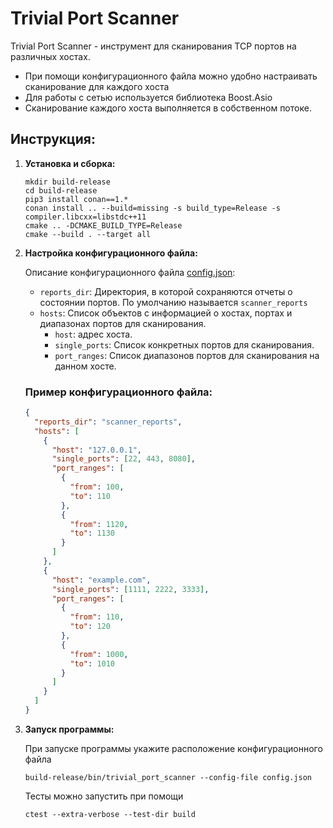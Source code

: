 # Trivial Port Scanner

Trivial Port Scanner - инструмент для сканирования TCP портов на различных хостах. 

- При помощи конфигурационного файла можно удобно настраивать сканирование для каждого хоста
- Для работы с сетью используется библиотека Boost.Asio
- Сканирование каждого хоста выполняется в собственном потоке.

## Инструкция:
1. **Установка и сборка:**
    ```shell
    mkdir build-release
    cd build-release
    pip3 install conan==1.*
    conan install .. --build=missing -s build_type=Release -s compiler.libcxx=libstdc++11
    cmake .. -DCMAKE_BUILD_TYPE=Release
    cmake --build . --target all
    ```

2. **Настройка конфигурационного файла:**

    Описание конфигурационного файла [config.json](config.json):
    - `reports_dir`: Директория, в которой сохраняются отчеты о состоянии портов. По умолчанию называется `scanner_reports`
    - `hosts`: Список объектов с информацией о хостах, портах и диапазонах портов для сканирования.
        - `host`: адрес хоста.
        - `single_ports`: Список конкретных портов для сканирования.
        - `port_ranges`: Список диапазонов портов для сканирования на данном хосте.

   ### Пример конфигурационного файла:
    ```json
    {
      "reports_dir": "scanner_reports",
      "hosts": [
        {
          "host": "127.0.0.1",
          "single_ports": [22, 443, 8080],
          "port_ranges": [
            {
              "from": 100,
              "to": 110
            },
            {
              "from": 1120,
              "to": 1130
            }
          ]
        },
        {
          "host": "example.com",
          "single_ports": [1111, 2222, 3333],
          "port_ranges": [
            {
              "from": 110,
              "to": 120
            },
            {
              "from": 1000,
              "to": 1010
            }
          ]
        }
      ]
    }
    ```

3. **Запуск программы:**

    При запуске программы укажите расположение конфигурационного файла
    ```shell
    build-release/bin/trivial_port_scanner --config-file config.json
    ```
   Тесты можно запустить при помощи
    ```shell
    ctest --extra-verbose --test-dir build
    ```
